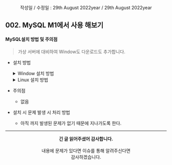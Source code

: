 <div align="center">
작성일 / 수정일 : 29th August 2022year / 29th August 2022year
</div>
   
## 002. MySQL M1에서 사용 해보기

#### MySQL설치 방법 및 주의점

   > 가상 서버에 대비하여 Window도 다운로드도 추가합니다.

   - 설치 방법
      <details markdown="1">
        <summary> Window 설치 방법</summary>

        - Window 설치 전 아래의 경우를 체크해보자
          - 기존 Window 상에 MySQL이 깔려있는가?
            - Window 버전이 10인가 아님 다른 버전인가? - 현재 Window10을 기준으로 작성하였다.<br/><br/>
          - Window에 깔려 있다면 기존에 사용하는 방식에서 진행하면 된다.<br/><br/>
        
          - 설치가 안되어 있다면 아래와 같은 방법으로 진행한다.
            1. [My SQL공식홈페이지](https://dev.mysql.com/downloads/installer/)에 접속하여 "클릭"하여 홈페이지 접속
            <br/>
            2. 아래의 이미지 처럼 진행한다.
               <div align="center">
                    <img src="https://img1.daumcdn.net/thumb/R1280x0/?scode=mtistory2&fname=https%3A%2F%2Fblog.kakaocdn.net%2Fdn%2FT33fI%2FbtqPRAk1oO4%2FKBfzM1F0dpbgPkQvgvZhT0%2Fimg.png" width="500" height="" />
               </div>

            3. 설치 하기 전 어떻게 깔 것인가
               > 해당 설치 할때 아래와 같이 추가적인 다운로드를 권장하는 경우 "Execute"를 눌러 무시한다. (충돌 여부 가능성 방지)
            <div align="center">
                 <img src="https://img1.daumcdn.net/thumb/R1280x0/?scode=mtistory2&fname=https%3A%2F%2Fblog.kakaocdn.net%2Fdn%2FbMOKlD%2FbtqPTDhwzyF%2FLQo3zmGdCRMxHdKlOP0Iqk%2Fimg.png" width="400" height="" />
                 <img src="https://img1.daumcdn.net/thumb/R1280x0/?scode=mtistory2&fname=https%3A%2F%2Fblog.kakaocdn.net%2Fdn%2F9sutG%2FbtqPYkIqnGU%2FZWZXGov6FpEGTWAZZiKJF0%2Fimg.png" width="400" height="303" />
            </div>

            4. 설치 중인 화면
            <div align="center">
               <img src="https://img1.daumcdn.net/thumb/R1280x0/?scode=mtistory2&fname=https%3A%2F%2Fblog.kakaocdn.net%2Fdn%2FzF3lc%2Fbtq8UecWIST%2FzsYAypXl5MFlNcWvZ9YVbk%2Fimg.png" width="500" height="" />
            </div>
     
            5. 리소스 화면창 열기
               - 아래 "수신 대기 포트"를 클릭하여 아래 사항들을 기억하거나 메모하자
                 - PID    : 1580
                 - 포트    : 3306
                 - 프로토콜 : TCP
               
               위 내용과 거희 흡사할 것이다. 하지만 해당 부분이 다를 수도 있으니 사전에 재확인을 꼭하자.

            6. Install에 대한 내용 추가 - Type and Networking
               > 아래 사진과 동일하게 진행 될 것이다. 5번에서 확인한 그대로를 넣어주면된다. 
            <div align="center">
               <img src="https://img1.daumcdn.net/thumb/R1280x0/?scode=mtistory2&fname=https%3A%2F%2Fblog.kakaocdn.net%2Fdn%2FbLPeeN%2Fbtq81dQ5XDh%2FzEovYgvFbppNvUSxr8vqr0%2Fimg.png" width="500" height="" />
            </div>

            7. 비밀번호를 설정한다.
            <div align="center">
               <img src="https://img1.daumcdn.net/thumb/R1280x0/?scode=mtistory2&fname=https%3A%2F%2Fblog.kakaocdn.net%2Fdn%2Fcecrbh%2FbtrBSChuvan%2FNenkl9JAefcjJu4kjlgfPk%2Fimg.png" width="500" height="" />
            </div>
                 
            8. Window Service Name을 설정
            <div align="center">
               <img src="https://img1.daumcdn.net/thumb/R1280x0/?scode=mtistory2&fname=https%3A%2F%2Fblog.kakaocdn.net%2Fdn%2FdnSl7i%2Fbtq81ebpnVq%2F1fS1KcxMLmMwTNW9jC6Is1%2Fimg.png" width="500" height="" />
            </div>

            9. 설정한 비밀번호를 넣어주면 정상적으로 설치가 된다.
            <div align="center">
               <img src="https://img1.daumcdn.net/thumb/R1280x0/?scode=mtistory2&fname=https%3A%2F%2Fblog.kakaocdn.net%2Fdn%2FFex4H%2Fbtq81eoVEIZ%2FhkoyetKkMnnMWalYvEzWmK%2Fimg.png" width="500" height="" />
            </div>
        
            10. 설치가 완료된 뒤에 "MySQLWorkbench" 실행시켜 작업하면 된다.
     
      </details>

      <details markdown="1">
       <summary> Linux 설치 방법</summary>
        
       - Mac 설치 전 아래의 경우를 체크해보자.<br/>
        - Homebrew가 깔려 있는가?<br/>
        - Homebrew가 깔려 있다면 아래와 같이 진행한다. 
          ```shell
           # Homebrew 설치 여부확인
           brew 
            
           # Homebrew 최신화 업데이트
           brew update
            
           # MySQL이 설치 여부 확인
           brew list
          ```
       - My SQL 설치 가능을 확인 여부 확인
          ```shell
           brew search mySQL
          ```
        
       - 위 경우의 MySQL설치 여부가 안 되었을 경우 아래와 같은 방법으로 진행한다.
        
           1. My SQL 설치 가능이 된다면 아래와 같이 진행한다.
              ```shell
                 brew install mysql
              ```
               
           2. My SQL 설치가 정상적인지 확인하기 위해서 버전을 확인
              ```shell
                 mysql -V
              ```

           3. My SQL 서비스 시작
              ```shell
                 mysql.server start
              ```
               
           4. "Successfully started" 문구 발생시 아래와 같이 진행
              ```shell
                 mysql_secure_installation
                  
                 # 위 명령어를 실행시 아래와같은 문구가 나올 것이다.
                 Securing the MySQL server deployment.
                 Enter password for user root : 🔐
                  
                 # 새로운 비밀번호 입력 재입력
                 New password : ${유저가 정한 비밀번호}
                 Re-enter new password : ${유저가 정한 비밀번호}
              ```
               
           5. 비밀번호 입력 후 해당 질문 처리 사항
              ```shell
              # 1. 익명 유저 사용 여부
              # 영문 내용 및 해석
              By default, a MySQL installation has an anonymous user,
              allowing anyone to log into MySQL without having to have
              a user account created for them. This is intended only for
              testing, and to make the installation go a bit smoother.
              You should remove them before moving into a production
              environment.
               
              My SQL에서 기본 설정을 익명유저로 할 것인데 제거할래?
              Yes : 제거 할래요.
              No  : 제거 안 할래요.
 
              # 2. root의 접속 권한 부여
              # 영문 내용 및 해석
              Normally, root should only be allowed to connect from
              'localhost'. This ensures that someone cannot guess at
              the root password from the network.
 
              localhost에서만 접속할래 아니면 외부에서 root에 대한 접속권한을 부여할래?
              Yes : root계정 접속을 허용하지 않아요.
              No  : root계정 접속을 허용해요.
               
              # 3. 테스트 Database를 삭제 여부
              # 영문 내용 및 해석
              By default, MySQL comes with a database named 'test' that
              anyone can access. This is also intended only for testing,
              and should be removed before moving into a production
              environment.
               
              테스트 Datebase가 필요없으니 삭제할래 아니면 필요하니?
              Yes : 테스트 Database가 필요없어요 삭제해주세요.
              No  : 테스트 Database를 삭제하지 말아주세요.            
               
              # 4. 
              Reloading the privilege tables will ensure that all changes
              made so far will take effect immediately.
               
              재시작할래? 그럼 설정한 내용은 바로 적용될꺼야!
              Yes : 재부팅하죠.
              No  : 그냥 바로 할래요.
              ```
               
               > Tip : 초기 값을 다시 잡으려면 "	mysql_secure_installation"를 사용하여 재설정 할 수 있다.
               
           6. 초기 설정이 끝났다면 MySQL 접속해보자
              ```shell
                 mysql -u root -p
                  
                 ## 아래와 같이 뜨면 완료
                 Enter password : ${4번에서 설정한 비밀번호}
                  
                 Welcome to the MySQL monitor. Commands end with  ; or \g.
                 Your MySQL connection id is 10
                 Server version : <설치된 버전>

                 Copyright (c) ...
                  
                 ... 중략
                  
                 mysql> 입력창
                  
                 # 위에 처럼 나오게 된다면 모든 셋팅이 끝났다.
              ```
               
           7. MySQLWorkbench를 설치
              ```shell
                 brew cask install mysqlWorkbench
              ```

           8. MySQLWorkbench 설치 Application에서 확인 후 접속
              <br/><br/>
           9. MySQLWorkbench를 통하여 MySQL 사용을 즐겨보자
              <br/><br/>
           10. MySQL서버를 종료시키고 싶다면 아래를 참조하세요
                ```shell
                   mysql.server stop
                ```
      </details>
   
   - 주의점
      - 없음

   - 설치 시 문제 발생 시 처리 방법
     - 아직 까지 발생된 문제가 없기 때문에 지나가도록 한다. 
     
---
<div align="center">
  <b>긴 글 읽어주셨어 감사합니다.</b><br/><br/>
  내용에 문제가 있다면 이슈를 통해 알려주신다면 <br>
  감사하겠습니다.
</div>
